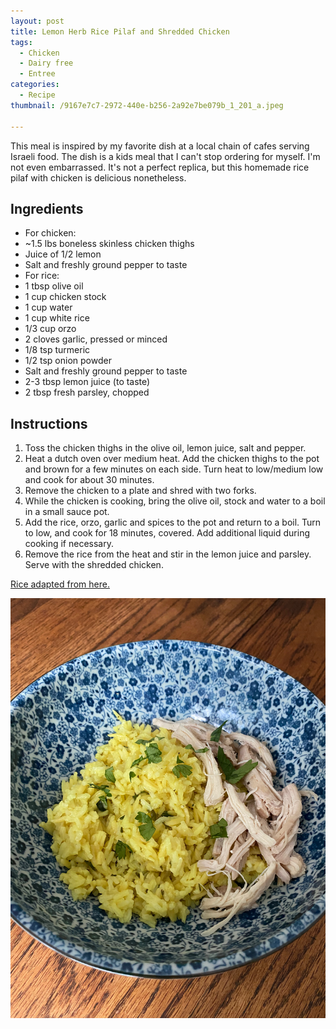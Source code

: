 ```yaml
---
layout: post
title: Lemon Herb Rice Pilaf and Shredded Chicken
tags:
  - Chicken
  - Dairy free
  - Entree
categories:
  - Recipe
thumbnail: /9167e7c7-2972-440e-b256-2a92e7be079b_1_201_a.jpeg

---
```


This meal is inspired by my favorite dish at a local chain of cafes serving Israeli food. The dish is a kids meal that I can't stop ordering for myself. I'm not even embarrassed. It's not a perfect replica, but this homemade rice pilaf with chicken is delicious nonetheless.

## Ingredients

- For chicken:
- ~1.5 lbs boneless skinless chicken thighs
- Juice of 1/2 lemon
- Salt and freshly ground pepper to taste
- For rice:
- 1 tbsp olive oil
- 1 cup chicken stock
- 1 cup water
- 1 cup white rice
- 1/3 cup orzo
- 2 cloves garlic, pressed or minced
- 1/8 tsp turmeric
- 1/2 tsp onion powder
- Salt and freshly ground pepper to taste
- 2-3 tbsp lemon juice (to taste)
- 2 tbsp fresh parsley, chopped

## Instructions

1. Toss the chicken thighs in the olive oil, lemon juice, salt and pepper. 
1. Heat a dutch oven over medium heat. Add the chicken thighs to the pot and brown for a few minutes on each side. Turn heat to low/medium low and cook for about 30 minutes.
1. Remove the chicken to a plate and shred with two forks.
1. While the chicken is cooking, bring the olive oil, stock and water to a boil in a small sauce pot.
1. Add the rice, orzo, garlic and spices to the pot and return to a boil. Turn to low, and cook for 18 minutes, covered. Add additional liquid during cooking if necessary.
1. Remove the rice from the heat and stir in the lemon juice and parsley. Serve with the shredded chicken.


[Rice adapted from here.](https://southern-bytes.com/better-than-a-box-rice-pilaf-recipe/)


![Image of Lemon Herb Rice Pilaf and Shredded Chicken.](/upload//img_9152.jpeg)